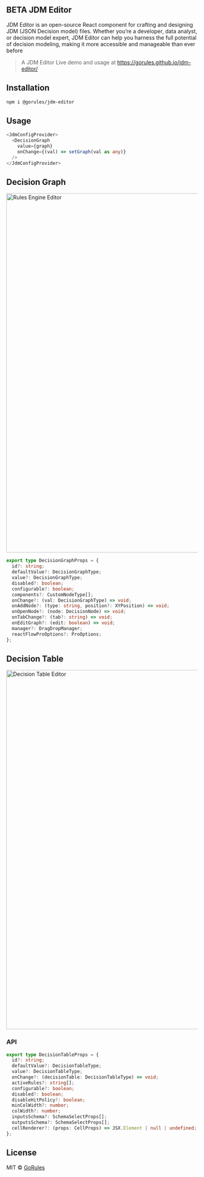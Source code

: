## BETA JDM Editor

JDM Editor is an open-source React component for crafting and designing JDM (JSON Decision model) files.
Whether you’re a developer, data analyst, or decision model expert, JDM Editor can help you harness the full potential of decision modeling, making it more accessible and manageable than ever before

> A JDM Editor
> Live demo and usage at https://gorules.github.io/jdm-editor/

## Installation
```bash
npm i @gorules/jdm-editor
```

## Usage
```typescript
<JdmConfigProvider>
  <DecisionGraph
    value={graph}
    onChange={(val) => setGraph(val as any)}
  />
</JdmConfigProvider>
```

## Decision Graph

<img width="945" alt="Rules Engine Editor" src="https://user-images.githubusercontent.com/60513195/224425568-4a717e34-3d4b-4cc6-b031-8cd35f8ff459.png">

```typescript
export type DecisionGraphProps = {
  id?: string;
  defaultValue?: DecisionGraphType;
  value?: DecisionGraphType;
  disabled?: boolean;
  configurable?: boolean;
  components?: CustomNodeType[];
  onChange?: (val: DecisionGraphType) => void;
  onAddNode?: (type: string, position?: XYPosition) => void;
  onOpenNode?: (node: DecisionNode) => void;
  onTabChange?: (tab?: string) => void;
  onEditGraph?: (edit: boolean) => void;
  manager?: DragDropManager;
  reactFlowProOptions?: ProOptions;
};
```

## Decision Table

<img width="945" alt="Decision Table Editor" src="https://github.com/gorules/jdm-editor/assets/60513195/8db213d7-0b59-4969-a7d8-afaffd1c5a85">

### API

```typescript
export type DecisionTableProps = {
  id?: string;
  defaultValue?: DecisionTableType;
  value?: DecisionTableType;
  onChange?: (decisionTable: DecisionTableType) => void;
  activeRules?: string[];
  configurable?: boolean;
  disabled?: boolean;
  disableHitPolicy?: boolean;
  minColWidth?: number;
  colWidth?: number;
  inputsSchema?: SchemaSelectProps[];
  outputsSchema?: SchemaSelectProps[];
  cellRenderer?: (props: CellProps) => JSX.Element | null | undefined;
};
```

## License

MIT © [GoRules](https://github.com/gorules/jdm-editor/LICENSE)
